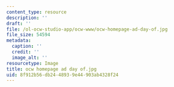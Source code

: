 ```yaml
---
content_type: resource
description: ''
draft: ''
file: /ol-ocw-studio-app/ocw-www/ocw-homepage-ad-day-of.jpg
file_size: 54594
metadata:
  caption: ''
  credit: ''
  image_alt: ''
resourcetype: Image
title: ocw homepage ad day of.jpg
uid: 8f912b56-db24-4893-9e44-903ab4328f24
---
```

